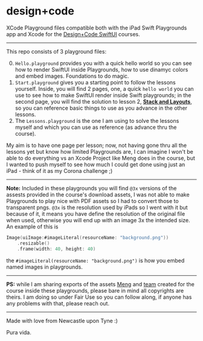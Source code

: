 # design+code

XCode Playground files compatible both with the iPad Swift Playgrounds app and Xcode for the [Design+Code SwiftUI](https://designcode.io/swiftui-course) courses.

---

This repo consists of 3 playground files:

0. `Hello.playground` provides you with a quick hello world so you can see how to render SwiftUI inside Playgrounds, how to use dinamyc colors and embed images. Foundations to do magic.
1. `Start.playground` gives you a starting point to follow the lessons yourself. Inside, you will find 2 pages, one, a quick `hello world` you can use to see how to make SwiftUI render inside Swift playgrounds; in the second page, you will find the solution to lesson 2, **[Stack and Layouts](https://designcode.io/swiftui-layout-and-stacks)**, so you can reference basic things to use as you advance in the other lessons.
1. The `Lessons.playground` is the one I am using to solve the lessons myself and which you can use as reference (as advance thru the course).

My aim is to have one page per lesson; now, not having gone thru all the lessons yet but know how limited Playgrounds are, I can imagine I won't be able to do everything vs an Xcode Project like Meng does in the course, but I wanted to push myself to see how much I could get done using just an iPad - think of it as my Corona challenge ;)

---

**Note:** Included in these playgrounds you will find `@3x` versions of the assests provided in the course's download assets, I was not able to make Playgrounds to play nice with PDF assets so I had to convert those to transparent pngs. `@3x` is the resolution used by iPads so I went with it but because of it, it means you have define the resolution of the original file when used, otherwise you will end up with an image 3x the intended size. An example of this is

```Swift
Image(uiImage:#imageLiteral(resourceName: "background.png"))
    .resizable()
    .frame(width: 40, height: 40)
```

the `#imageLiteral(resourceName: "background.png")` is how you embed named images in playgrounds.

---

**PS:** while I am sharing exports of the assets [Meng](https://twitter.com/MengTo) and [team](https://twitter.com/designcodeio) created for the course inside these playgrounds, please bare in mind all copyrights are theirs. I am doing so under Fair Use so you can follow along, if anyone has any problems with that, please reach out.

---

Made with love from Newcastle upon Tyne :)

Pura vida.

